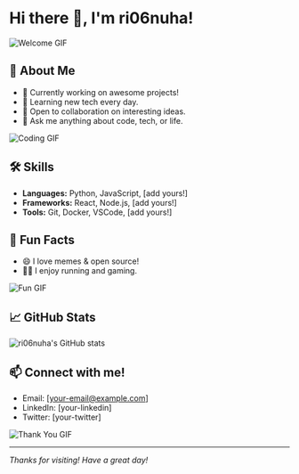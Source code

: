 # Hi there 👋, I'm ri06nuha!

![Welcome GIF](https://media.giphy.com/media/hvRJCLFzcasrR4ia7z/giphy.gif)

## 🚀 About Me
- 🔭 Currently working on awesome projects!
- 🌱 Learning new tech every day.
- 👯 Open to collaboration on interesting ideas.
- 💬 Ask me anything about code, tech, or life.

![Coding GIF](https://media.giphy.com/media/du3J3cXyzhj75IOgvA/giphy.gif)

## 🛠️ Skills
- **Languages:** Python, JavaScript, [add yours!]
- **Frameworks:** React, Node.js, [add yours!]
- **Tools:** Git, Docker, VSCode, [add yours!]

## 🎯 Fun Facts
- 😄 I love memes & open source!
- 🏃‍♂️ I enjoy running and gaming.

![Fun GIF](https://media.giphy.com/media/13HgwGsXF0aiGY/giphy.gif)

## 📈 GitHub Stats

![ri06nuha's GitHub stats](https://github-readme-stats.vercel.app/api?username=ri06nuha&show_icons=true&theme=radical)

## 📫 Connect with me!
- Email: [your-email@example.com]
- LinkedIn: [your-linkedin]
- Twitter: [your-twitter]

![Thank You GIF](https://media.giphy.com/media/xT9IgG50Fb7Mi0prBC/giphy.gif)

---

_Thanks for visiting! Have a great day!_
